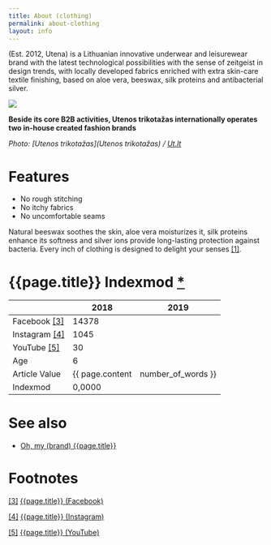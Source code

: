```yaml
---
title: About (clothing)
permalink: about-clothing
layout: info
---
```


(Est. 2012, Utena) is a Lithuanian innovative underwear and leisurewear brand with the latest technological possibilities with the sense of zeitgeist in design trends, with locally developed fabrics enriched with extra skin-care textile finishing, based on aloe vera, beeswax, silk proteins and antibacterial silver.

![](http://www.ut.lt/images/5a7d607cb31451356572fe94?w=860)

**Beside its core B2B activities, Utenos trikotažas internationally operates two in-house created fashion brands**

*Photo: [Utenos trikotažas](Utenos trikotažas) / [Ut.lt](http://www.ut.lt/our-brands)*

# Features

+ No rough stitching
+ No itchy fabrics
+ No uncomfortable seams

Natural beeswax soothes the skin, aloe vera moisturizes it, silk proteins enhance its softness and silver ions provide long-lasting protection against bacteria. Every inch of clothing is designed to delight your senses <span id="a1">[\[1\]](#f1)</span>.

# {{page.title}} Indexmod [*](indexmod)

||2018|2019|
|-|-|-|
|Facebook <span id="a3">[\[3\]](#f3)</span>|14378||
|Instagram <span id="a4">[\[4\]](#f4)</span>|1045||
|YouTube <span id="a5">[\[5\]](#f5)</span>|30||
|Age|6||
|Article Value|{{ page.content | number_of_words }}||
|Indexmod|0,0000||

# See also

+ [Oh, my (brand) {{page.title}}](oh-my-brand)


# Footnotes

[[3]](#a3) <span id="f3"></span> [{{page.title}} (Facebook)](https://www.facebook.com/458874717504645/posts/484048088320641/)

[[4]](#a4) <span id="f4"></span> [{{page.title}} (Instagram)](https://www.instagram.com/about_wear/)

[[5]](#a5) <span id="f5"></span> [{{page.title}} (YouTube)](https://www.youtube.com/channel/UCSAzrhCx9zxNY8vTjN8mqPg)
